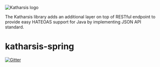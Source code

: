 ![Katharsis logo](http://katharsis.io/assets/img/engine_katharsis_github_4.png)

The Katharsis library adds an additional layer on top of RESTful endpoint to provide easy HATEOAS support for Java by implementing JSON API standard.

# katharsis-spring

[![Gitter](https://badges.gitter.im/Join%20Chat.svg)](https://gitter.im/katharsis-project/katharsis-spring?utm_source=badge&utm_medium=badge&utm_campaign=pr-badge&utm_content=badge)
